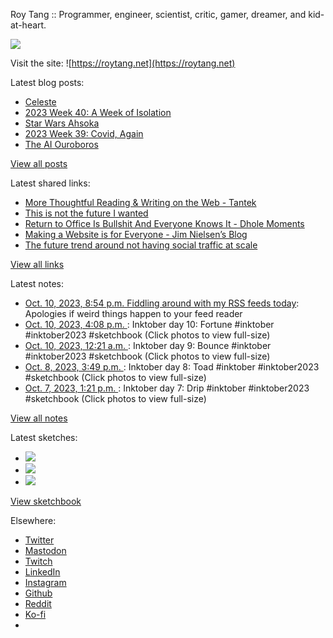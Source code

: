 Roy Tang :: Programmer, engineer, scientist, critic, gamer, dreamer, and kid-at-heart.

![](https://roytang.net/static/img/profile.jpg)

Visit the site: ![https://roytang.net](https://roytang.net)

Latest blog posts:

- [Celeste](https://roytang.net/2023/10/celeste/)
- [2023 Week 40: A Week of Isolation](https://roytang.net/2023/10/2023-week-40/)
- [Star Wars Ahsoka](https://roytang.net/2023/10/ahsoka/)
- [2023 Week 39: Covid, Again](https://roytang.net/2023/10/2023-week-39/)
- [The AI Ouroboros](https://roytang.net/2023/09/ai-ouroboros/)

[View all posts](https://roytang.net/blog)

Latest shared links:

- [More Thoughtful Reading &amp; Writing on the Web - Tantek](https://roytang.net/2023/10/bb1272f6e0d35521258345995d726fbd/)
- [This is not the future I wanted](https://roytang.net/2023/10/491a37c96c763a3c6ff3f3026d7d8003/)
- [Return to Office Is Bullshit And Everyone Knows It - Dhole Moments](https://roytang.net/2023/10/22968388ee2bdc16bdedc64d0a1684ff/)
- [Making a Website is for Everyone - Jim Nielsen’s Blog](https://roytang.net/2023/10/1275a212c1684afa9c92a737c41257b4/)
- [The future trend around not having social traffic at scale](https://roytang.net/2023/10/a1d82071b5292d31df862ff16ed959c9/)

[View all links](https://roytang.net/links)

Latest notes:

- [Oct. 10, 2023, 8:54 p.m. Fiddling around with my RSS feeds today](https://roytang.net/2023/10/75e906a03fa80cddf1a205c785f3ab01/): Apologies if weird things happen to your feed reader
- [Oct. 10, 2023, 4:08 p.m. ](https://roytang.net/2023/10/111209698546912123/): Inktober day 10: Fortune #inktober #inktober2023 #sketchbook (Click photos to view full-size)
- [Oct. 10, 2023, 12:21 a.m. ](https://roytang.net/2023/10/111205972361708929/): Inktober day 9: Bounce #inktober #inktober2023 #sketchbook (Click photos to view full-size)
- [Oct. 8, 2023, 3:49 p.m. ](https://roytang.net/2023/10/111198296964283587/): Inktober day 8: Toad #inktober #inktober2023 #sketchbook (Click photos to view full-size)
- [Oct. 7, 2023, 1:21 p.m. ](https://roytang.net/2023/10/111192053751173326/): Inktober day 7: Drip #inktober #inktober2023 #sketchbook (Click photos to view full-size)

[View all notes](https://roytang.net/notes)

Latest sketches:


- ![](https://roytang.net/media/cache/bd/c7/bdc7969eeafaf054a98e25b137aeea44.jpg)
- ![](https://roytang.net/media/cache/a1/1a/a11a26230ef310e13b4a1e2c5be92f65.jpg)
- ![](https://roytang.net/media/cache/c8/12/c812fddc1e45c64b156c9d27c34e331d.jpg)

[View sketchbook](https://roytang.net/albums/sketchbook)


Elsewhere:

- [Twitter](https://twitter.com/roytang)
- [Mastodon](https://indieweb.social/@roytang)
- [Twitch](https://twitch.tv/twitchyroy)
- [LinkedIn](https://www.linkedin.com/in/roytang)
- [Instagram](https://instagram.com/roytang0400)
- [Github](https://github.com/roytang)
- [Reddit](https://reddit.com/u/hungryroy)
- [Ko-fi](https://ko-fi.com/roytang)
- [](mailto:hello@roytang.net)